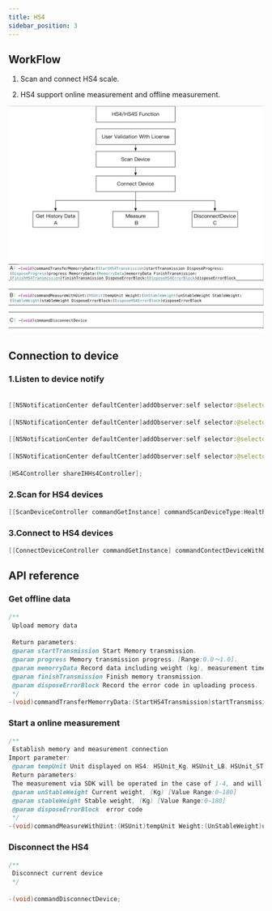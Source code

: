 ```yaml
---
title: HS4
sidebar_position: 3
---
```


## WorkFlow

1. Scan and connect HS4 scale.

2. HS4 support online measurement and offline measurement.


![integrate ios](/iOS_HS4_1.png)

## Connection to device

### 1.Listen to device notify

```java

[[NSNotificationCenter defaultCenter]addObserver:self selector:@selector(DeviceDiscover:) name:HS4Discover object:nil];

[[NSNotificationCenter defaultCenter]addObserver:self selector:@selector(DeviceConnectFail:) name:HS4ConnectFailed object:nil];

[[NSNotificationCenter defaultCenter]addObserver:self selector:@selector(DeviceConnect:) name:HS4ConnectNoti object:nil];

[[NSNotificationCenter defaultCenter]addObserver:self selector:@selector(DeviceDisConnect:) name:HS4DisConnectNoti object:nil];

[HS4Controller shareIHHs4Controller];
```

### 2.Scan for HS4 devices

```java
[[ScanDeviceController commandGetInstance] commandScanDeviceType:HealthDeviceType_HS4];
```

### 3.Connect to HS4 devices

```java
[[ConnectDeviceController commandGetInstance] commandContectDeviceWithDeviceType:HealthDeviceType_HS4 andSerialNub:deviceMac];
```

## API reference

### Get offline data

```java
/**
 Upload memory data
 
 Return parameters:
 @param startTransmission Start Memory transmission.
 @param progress Memory transmission progress，[Range:0.0～1.0].
 @param memorryData Record data including weight (kg), measurement time，coordinated key：weight，date.[Range of weight 0.0~180.0(kg)]
 @param finishTransmission Finish memory transmission.
 @param disposeErrorBlock Record the error code in uploading process.
 */
-(void)commandTransferMemorryData:(StartHS4Transmission)startTransmission DisposeProgress:(DisposeProgress)progress MemorryData:(MemorryData)memorryData FinishTransmission:(FinishHS4Transmission)finishTransmission DisposeErrorBlock:(DisposeHS4ErrorBlock)disposeErrorBlock;
```

### Start a online measurement

```java
/**
 Establish memory and measurement connection
Import parameter:
 @param tempUnit Unit displayed on HS4: HSUnit_Kg、HSUnit_LB、HSUnit_ST。
 Return parameters:
 The measurement via SDK will be operated in the case of 1-4, and will be terminated if any of 5-8 occurs. The interface needs to be re-called after analyzing the return parameters.
 @param unStableWeight Current weight, (Kg) [Value Range:0~180]
 @param stableWeight Stable weight, (Kg) [Value Range:0~180]
 @param disposeErrorBlock  error code
 */
-(void)commandMeasureWithUint:(HSUnit)tempUnit Weight:(UnStableWeight)unStableWeight StableWeight:(StableWeight)stableWeight DisposeErrorBlock:(DisposeHS4ErrorBlock)disposeErrorBlock;
```

### Disconnect the HS4

```java
/**
 Disconnect current device
 */

-(void)commandDisconnectDevice;
```

